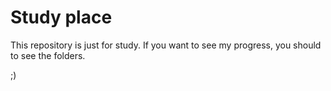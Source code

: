 # Study place

This repository is just for study.
If you want to see my progress, you should to see the folders.

;)

